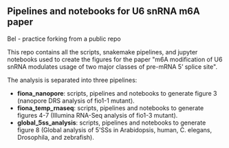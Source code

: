 ## Pipelines and notebooks for U6 snRNA m6A paper

Bel - practice forking from a public repo

This repo contains all the scripts, snakemake pipelines, and jupyter notebooks used to create the figures for the paper "m6A modification of U6 snRNA modulates usage of two major classes of pre-mRNA 5’ splice site".

The analysis is separated into three pipelines:

* **fiona_nanopore**: scripts, pipelines and notebooks to generate figure 3 (nanopore DRS analysis of fio1-1 mutant).
* **fiona_temp_rnaseq**: scripts, pipelines and notebooks to generate figures 4-7 (Illumina RNA-Seq analysis of fio1-3 mutant).
* **global_5ss_analysis**: scripts, pipelines and notebooks to generate figure 8 (Global analysis of 5'SSs in Arabidopsis, human, C. elegans, Drosophila, and zebrafish).

